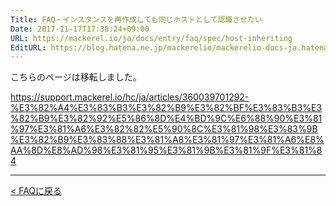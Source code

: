 ```yaml
---
Title: FAQ・インスタンスを再作成しても同じホストとして認識させたい
Date: 2017-11-17T17:38:24+09:00
URL: https://mackerel.io/ja/docs/entry/faq/spec/host-inheriting
EditURL: https://blog.hatena.ne.jp/mackerelio/mackerelio-docs-ja.hatenablog.mackerel.io/atom/entry/8599973812318610518
---
```


こちらのページは移転しました。

https://support.mackerel.io/hc/ja/articles/360039701292-%E3%82%A4%E3%83%B3%E3%82%B9%E3%82%BF%E3%83%B3%E3%82%B9%E3%82%92%E5%86%8D%E4%BD%9C%E6%88%90%E3%81%97%E3%81%A6%E3%82%82%E5%90%8C%E3%81%98%E3%83%9B%E3%82%B9%E3%83%88%E3%81%A8%E3%81%97%E3%81%A6%E8%AA%8D%E8%AD%98%E3%81%95%E3%81%9B%E3%81%9F%E3%81%84

---

[< FAQに戻る](https://mackerel.io/ja/docs/entry/faq)
